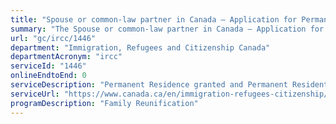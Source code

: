 ```yaml
---
title: "Spouse or common-law partner in Canada – Application for Permanent Residence"
summary: "The Spouse or common-law partner in Canada – Application for Permanent Residence service from Immigration, Refugees and Citizenship Canada is not available end-to-end online, according to the GC Service Inventory."
url: "gc/ircc/1446"
department: "Immigration, Refugees and Citizenship Canada"
departmentAcronym: "ircc"
serviceId: "1446"
onlineEndtoEnd: 0
serviceDescription: "Permanent Residence granted and Permanent Resident card issued to a spouse or common-law partner residing in Canada, including those who have fallen out of status In Canada, of a Canadian citizen or permanent resident."
serviceUrl: "https://www.canada.ca/en/immigration-refugees-citizenship/services/immigrate-canada/family-sponsorship/spouse-partner-children.html"
programDescription: "Family Reunification"
---
```

